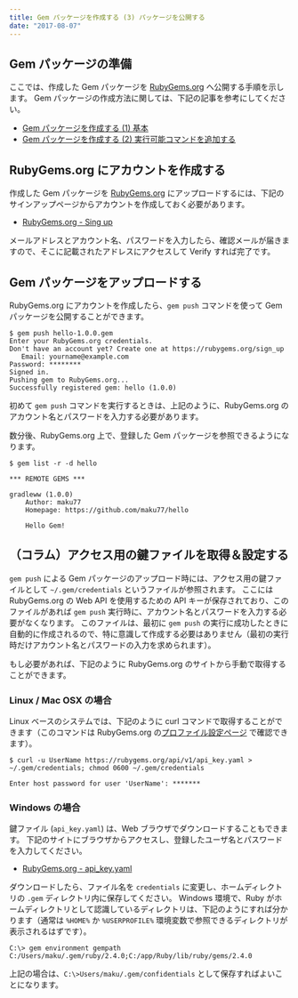 ```yaml
---
title: Gem パッケージを作成する (3) パッケージを公開する
date: "2017-08-07"
---
```


Gem パッケージの準備
----

ここでは、作成した Gem パッケージを [RubyGems.org](https://rubygems.org/) へ公開する手順を示します。
Gem パッケージの作成方法に関しては、下記の記事を参考にしてください。

* [Gem パッケージを作成する (1) 基本](create-gem.html)
* [Gem パッケージを作成する (2) 実行可能コマンドを追加する](create-gem2.html)


RubyGems.org にアカウントを作成する
----

作成した Gem パッケージを [RubyGems.org](https://rubygems.org/) にアップロードするには、下記のサインアップページからアカウントを作成しておく必要があります。

* [RubyGems.org - Sing up](https://rubygems.org/sign_up)

メールアドレスとアカウント名、パスワードを入力したら、確認メールが届きますので、そこに記載されたアドレスにアクセスして Verify すれば完了です。


Gem パッケージをアップロードする
----

RubyGems.org にアカウントを作成したら、`gem push` コマンドを使って Gem パッケージを公開することができます。

~~~
$ gem push hello-1.0.0.gem
Enter your RubyGems.org credentials.
Don't have an account yet? Create one at https://rubygems.org/sign_up
   Email: yourname@example.com
Password: ********
Signed in.
Pushing gem to RubyGems.org...
Successfully registered gem: hello (1.0.0)
~~~

初めて `gem push` コマンドを実行するときは、上記のように、RubyGems.org のアカウント名とパスワードを入力する必要があります。

数分後、RubyGems.org 上で、登録した Gem パッケージを参照できるようになります。

~~~
$ gem list -r -d hello

*** REMOTE GEMS ***

gradleww (1.0.0)
    Author: maku77
    Homepage: https://github.com/maku77/hello

    Hello Gem!
~~~


（コラム）アクセス用の鍵ファイルを取得＆設定する
----

`gem push` による Gem パッケージのアップロード時には、アクセス用の鍵ファイルとして `~/.gem/credentials` というファイルが参照されます。
ここには RubyGems.org の Web API を使用するための API キーが保存されており、このファイルがあれば `gem push` 実行時に、アカウント名とパスワードを入力する必要がなくなります。
このファイルは、最初に `gem push` の実行に成功したときに自動的に作成されるので、特に意識して作成する必要はありません（最初の実行時だけアカウント名とパスワードの入力を求められます）。

もし必要があれば、下記のように RubyGems.org のサイトから手動で取得することができます。

### Linux / Mac OSX の場合

Linux ベースのシステムでは、下記のように curl コマンドで取得することができます（このコマンドは RubyGems.org の[プロファイル設定ページ](https://rubygems.org/profile/edit) で確認できます）。

~~~
$ curl -u UserName https://rubygems.org/api/v1/api_key.yaml > ~/.gem/credentials; chmod 0600 ~/.gem/credentials

Enter host password for user 'UserName': *******
~~~

### Windows の場合

鍵ファイル (`api_key.yaml`) は、Web ブラウザでダウンロードすることもできます。
下記のサイトにブラウザからアクセスし、登録したユーザ名とパスワードを入力してください。

* [RubyGems.org - api_key.yaml](https://rubygems.org/api/v1/api_key.yaml)

ダウンロードしたら、ファイル名を `credentials` に変更し、ホームディレクトリの `.gem` ディレクトリ内に保存してください。
Windows 環境で、Ruby がホームディレクトリとして認識しているディレクトリは、下記のようにすれば分かります（通常は `%HOME%` か `%USERPROFILE%` 環境変数で参照できるディレクトリが表示されるはずです）。

~~~
C:\> gem environment gempath
C:/Users/maku/.gem/ruby/2.4.0;C:/app/Ruby/lib/ruby/gems/2.4.0
~~~

上記の場合は、`C:\>Users/maku/.gem/confidentials` として保存すればよいことになります。

